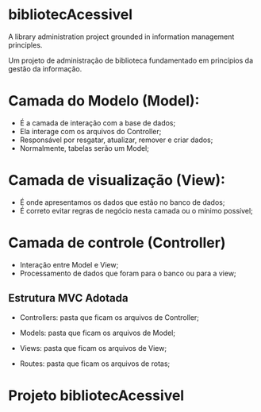 # bibliotecAcessivel
A library administration project grounded in information management principles.

Um projeto de administração de biblioteca fundamentado em princípios da gestão da informação.

# Camada do Modelo (Model):
- É a camada de interação com a base de dados;
- Ela interage com os arquivos do Controller;
- Responsável por resgatar, atualizar, remover e criar dados;
- Normalmente, tabelas serão um Model;

# Camada de visualização (View):
- É onde apresentamos os dados que estão no banco de dados;
- É correto evitar regras de negócio nesta camada ou o mínimo possível;

# Camada de controle (Controller)
- Interação entre Model e View;
- Processamento de dados que foram para o banco ou para a view;


## Estrutura MVC Adotada
- Controllers: pasta que ficam os arquivos de Controller;

- Models: pasta que ficam os arquivos de Model;

- Views: pasta que ficam os arquivos de View;

- Routes: pasta que ficam os arquivos de rotas;

# Projeto bibliotecAcessivel